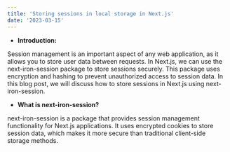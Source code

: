 ```yaml
---
title: 'Storing sessions in local storage in Next.js'
date: '2023-03-15'
---
```


* **Introduction:**

Session management is an important aspect of any web application, as it allows you to store user data between requests. In Next.js, we can use the next-iron-session package to store sessions securely. This package uses encryption and hashing to prevent unauthorized access to session data. In this blog post, we will discuss how to store sessions in Next.js using next-iron-session.

* **What is next-iron-session?**

next-iron-session is a package that provides session management functionality for Next.js applications. It uses encrypted cookies to store session data, which makes it more secure than traditional client-side storage methods.